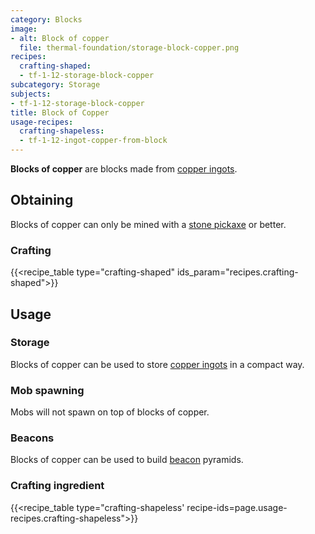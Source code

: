 ```yaml
---
category: Blocks
image:
- alt: Block of copper
  file: thermal-foundation/storage-block-copper.png
recipes:
  crafting-shaped:
  - tf-1-12-storage-block-copper
subcategory: Storage
subjects:
- tf-1-12-storage-block-copper
title: Block of Copper
usage-recipes:
  crafting-shapeless:
  - tf-1-12-ingot-copper-from-block
---
```


**Blocks of copper** are blocks made from [copper ingots](../copper-ingot/).


Obtaining
---------

Blocks of copper can only be mined with a [stone
pickaxe](https://minecraft.gamepedia.com/Pickaxe) or better.

### Crafting
{{<recipe_table type="crafting-shaped" ids_param="recipes.crafting-shaped">}}


Usage
-----

### Storage
Blocks of copper can be used to store [copper ingots](../copper-ingot/) in a
compact way.

### Mob spawning
Mobs will not spawn on top of blocks of copper.

### Beacons
Blocks of copper can be used to build
[beacon](https://minecraft.gamepedia.com/Beacon) pyramids.

### Crafting ingredient
{{<recipe_table type="crafting-shapeless' recipe-ids=page.usage-recipes.crafting-shapeless">}}

